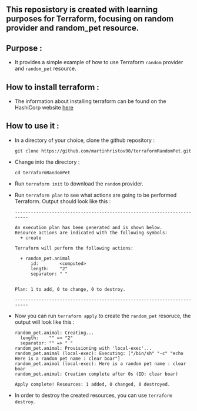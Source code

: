 ## This reposistory is created with learning purposes for Terraform, focusing on random provider and random_pet resource.

## Purpose :

- It provides a simple example of how to use Terraform `random` provider and `random_pet` resource.

## How to install terraform : 

- The information about installing terraform can be found on the HashiCorp website 
[here](https://learn.hashicorp.com/terraform/getting-started/install.html)

## How to use it :

- In a directory of your choice, clone the github repository :
    ```
    git clone https://github.com/martinhristov90/terraformRandomPet.git
    ```

- Change into the directory :
    ```
    cd terraformRandomPet
    ```
- Run `terraform init` to download the `random` provider.

- Run `terraform plan` to see what actions are going to be performed Terraform. Output should look like this :
    ```
    ------------------------------------------------------------------------

    An execution plan has been generated and is shown below.
    Resource actions are indicated with the following symbols:
      + create

    Terraform will perform the following actions:

      + random_pet.animal
          id:        <computed>
          length:    "2"
          separator: " "


    Plan: 1 to add, 0 to change, 0 to destroy.

    ------------------------------------------------------------------------
    ```

- Now you can run `terraform apply` to create the `random_pet` resoruce, the output will look like this :
    ```
    random_pet.animal: Creating...
      length:    "" => "2"
      separator: "" => " "
    random_pet.animal: Provisioning with 'local-exec'...
    random_pet.animal (local-exec): Executing: ["/bin/sh" "-c" "echo Here is a random pet name : clear boar"]
    random_pet.animal (local-exec): Here is a random pet name : clear boar
    random_pet.animal: Creation complete after 0s (ID: clear boar)

    Apply complete! Resources: 1 added, 0 changed, 0 destroyed.
    ```

- In order to destroy the created resources, you can use `terraform destroy`.
